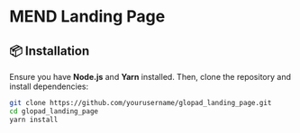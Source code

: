 # MEND Landing Page

## 📦 Installation

Ensure you have **Node.js** and **Yarn** installed. Then, clone the repository and install dependencies:

```sh
git clone https://github.com/yourusername/glopad_landing_page.git
cd glopad_landing_page
yarn install


